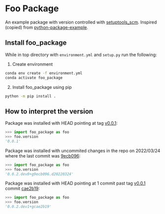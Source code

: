 # Foo Package

An example package with version controlled with [setuptools_scm](https://github.com/pypa/setuptools_scm/). Inspired (copied) from [python-package-example](https://github.com/activescott/python-package-example).

## Install foo_package
While in top directory with `environment.yml` and `setup.py` run the following:
1. Create environment
```bash
conda env create -f environment.yml
conda activate foo_package
```
2. Install foo_package using pip
```bash
python -m pip install .
```

## How to interpret the version
Package was installed with HEAD pointing at tag [v0.0.1](https://github.com/jennyfothergill/foo_package/releases/tag/v0.0.1):
```python
>>> import foo_package as foo
>>> foo.version
'0.0.1'
```

Package was installed with uncommited changes in the repo on 2022/03/24 where the last commit was [9ecb096](https://github.com/jennyfothergill/foo_package/commit/9ecb0961cb24b2e82e421b282a5a9339839272f3):
```python
>>> import foo_package as foo
>>> foo.version
'0.0.2.dev0+g9ecb096.d20220324'
```

Package was installed with HEAD pointing at 1 commit past tag [v0.0.1](https://github.com/jennyfothergill/foo_package/releases/tag/v0.0.1) commit [cae2b19](https://github.com/jennyfothergill/foo_package/commit/cae2b19d7b8d5d2413a9c925221fe580873cacad):
```python
>>> import foo_package as foo
>>> foo.version
'0.0.2.dev1+gcae2b19'
```
